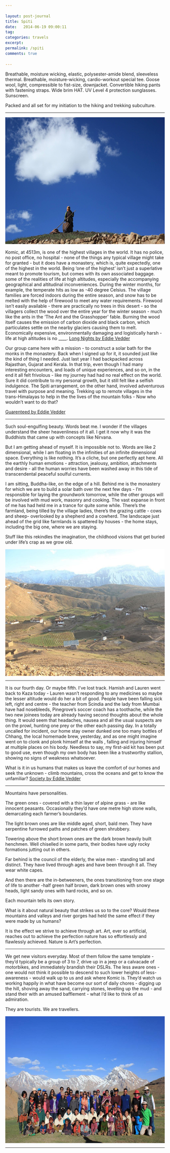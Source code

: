 ```yaml
---

layout: post-journal
title: Spiti
date:   2014-06-19 09:00:11
tag: 
categories: travels
excerpt: 
permalink: /spiti
comments: true

---
```





Breathable, moisture wicking, elastic, polysester-amide blend, sleeveless thermal. Breathable, moisture-wicking, cardio-workout special tee. Goose wool, light, compressible to fist-size, downjacket. Convertible hiking pants with fastening straps. Wide brim HAT. UV Level 4 protection sunglasses. Sunscreen.

Packed and all set for my initiation to the hiking and trekking subculture.



-----

<center> <img src="files/images/spiti/villager.jpg" alt="Komic" width="600" height= "400" align="villager" /> </center>

Komic, at 4513m, is one of the highest villages in the world. It has no police, no post office, no hospital - none of the things any typical village might take for granted - but it does have a monastery, which is, quite expectedly, one of the highest in the world. Being ‘one of the highest’ isn’t just a superlative meant to promote tourism, but comes with its own associated baggage.  some of the realities of life at high altitudes, especially  the accompanying geographical and altitudinal inconveniences. During the winter months, for example, the temperate hits as low as -40 degree Celsius. The village families are forced indoors during the entire season, and snow has to be melted with the help of firewood to meet any water requirements. Firewood isn’t easily available - there are practically no trees in this desert - so the villagers collect the wood over the entire year for the winter season - much like the ants in the ‘The Ant and the Grasshopper' fable. Burning the wood itself causes the emission of carbon dioxide and black carbon, which particulates settle on the nearby glaciers causing them to melt. Economically expensive, environmentally damaging and logistically harsh -  life at high altitudes is no ____.
[Long Nights by Eddie Vedder](https://www.youtube.com/watch?v=_y9vzYDaKRY)

Our group came here with a mission - to construct a solar bath for the monks in the monastery. Back when I signed up for it, it sounded just like the kind of thing I needed. Just last year I had backpacked across Rajasthan, Gujarat and Kerala. In that trip, even though I had many interesting encounters, and loads of unique experiences, and so on, in the end it all felt frivolous - like my journey had had no real effect on the world. Sure it did contribute to my personal growth, but it  still felt like a selfish indulgence. The Spiti arrangement, on the other hand, involved adventurous travel with purpose and meaning. Trekking up to remote villages in the trans-Himalayas to help in the the lives of the mountain folks - Now who wouldn’t want to do that? 

[Guarenteed by Eddie Vedder](https://www.youtube.com/watch?v=Mwx3RvDWvDM)


----


Such soul-engulfing beauty. Words beat me. I wonder if the villages understand the sheer heavenliness of it all. I get it now why it was the Buddhists that came up with concepts like Nirvana.

But I am getting ahead of myself. It is impossible not to. Words are like 2 dimensional, while I am floating in the infinities of an infinite dimensional space. Everything is like nothing. It’s a cliche, but one perfectly apt here. All the earthly human emotions - attraction, jealousy, ambition, attachments and desire - all the human worries have been washed away in this tide of transcendental peaceful soulful currents.

I am sitting, Buddha-like, on the edge of a hill. Behind me is the monastery for which we are to build a solar bath over the next few days - I’m responsible for laying the groundwork tomorrow, while the other groups will be involved with mud work, masonry and cooking. The vast expanse in front of me has had held me in a trance for quite some while. There’s the farmland, being tilled by the village ladies, there’s the grazing cattle - cows and sheep- overlooked by a shepherd and a cowherd. The landscape just ahead of the grid like farmlands is spattered by houses - the home stays, including the big one, where we are staying.

Stuff like this rekindles the imagination, the childhood visions that get buried under life’s crap as we grow old.  

<center> <img src="files/images/spiti/komic.jpg" alt="Komic" width="600" height= "400" align="middle" /> </center> 

----

It is our fourth day. Or maybe fifth. I’ve lost track. Hamish and Lauren went back to Kaza today - Lauren wasn’t responding to any medicines so maybe the lesser altitude would do her a bit of good. People have been falling sick left, right and centre - the teacher from  Scindia and the lady from Mumbai have had nosebleeds, Pinegrove’s soccer coach has a toothache, while the two new joinees today are already having second thoughts about the whole thing. It would seem that headaches, nausea and all the usual suspects are on the prowl, hunting one prey or the other each passing day. In a totally uncalled for incident, our home stay owner dunked one too many bottles of Chhang, the local homemade brew, yesterday, and as one might imagine went on to clonk and plonk himself at the walls , falling and injuring himself at multiple places on his body. Needless to say, my first-aid kit has been put to good use, even though my own body has been like a trustworthy stallion, showing no signs of weakness whatsoever.

What is it in us humans that makes us leave the comfort of our homes and seek the unknown - climb mountains, cross the oceans and get to know the unfamiliar?
[Society by Eddie Vedder](https://www.youtube.com/watch?v=lm8oxC24QZc)

----

Mountains have personalities. 

The green ones - covered with a thin layer of alpine grass - are like innocent peasants. Occasionally they’d have one metre high stone walls, demarcating each farmer’s boundaries.

The light brown ones are like middle aged, short, bald men. They have serpentine furrowed paths and patches of green shrubbery.

Towering above the short brown ones are the dark brown heavily built henchmen. Well chiselled in some parts, their bodies have ugly rocky formations jutting out in others. 

Far behind is the council of the elderly, the wise men - standing tall and distinct. They have lived through ages and have been through it all. They wear white capes.

And then there are the in-betweeners, the ones transitioning from one stage of life to another -half green half brown, dark brown ones with snowy heads, light sandy ones with hard rocks, and so on. 

Each mountain tells its own story.

What is it about natural beauty that strikes us so to the core? Would these mountains and valleys and river gorges had held the same effect if they were made by us humans?

It is the effect we strive to achieve through art. Art, ever so artificial, reaches out to achieve the perfection nature has so effortlessly and flawlessly achieved. Nature is Art’s perfection.

---

We get new visitors everyday. Most of them follow the same template - they’d typically be a group of 3 to 7, drive up in a jeep or a calvacade of motorbikes, and immediately brandish their DSLRs. The less aware ones - one would not think it possible to descend to such lower heights of less-awareness - would walk up to us and ask where Komic is. They’d watch us working happily in what have become our sort of daily chores - digging up the hill, shoving away the sand, carrying stones, levelling up the mud - and stand their with an amused bafflement - what I’d like to think of as admiration. 

They are tourists. We are travellers. 

<center> <img src="files/images/spiti/demul.jpg" alt="Komic" width="600" height= "400" align="middle" /> </center>

----